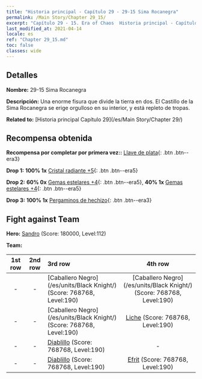 ```yaml
---
title: "Historia principal - Capítulo 29 - 29-15 Sima Rocanegra"
permalink: /Main Story/Chapter 29_15/
excerpt: "Capítulo 29 - 15. Era of Chaos  Historia principal - Capítulo 29_15. 29-15 Sima Rocanegra"
last_modified_at: 2021-04-14
locale: es
ref: "Chapter 29_15.md"
toc: false
classes: wide
---
```


## Detalles

 **Nombre:** 29-15 Sima Rocanegra

 **Descripción:** Una enorme fisura que divide la tierra en dos. El Castillo de la Sima Rocanegra se erige orgulloso en su interior, y está repleto de tropas.

 **Related to:** [Historia principal Capítulo 29](/es/Main Story/Chapter 29/)

## Recompensa obtenida

 **Recompensa por completar por primera vez::** [Llave de plata](/es/Items/con_693/){: .btn .btn--era3}

 **Drop 1:** **100% 1x** [Cristal radiante +5](/es/Items/mat_101/){: .btn .btn--era5}

 **Drop 2:** **60% 0x** [Gemas estelares +4](/es/Items/mat_93/){: .btn .btn--era5}, **40% 1x** [Gemas estelares +4](/es/Items/mat_93/){: .btn .btn--era5}

 **Drop 3:** **100% 1x** [Pergaminos de hechizo](/es/Items/con_694/){: .btn .btn--era3}


## Fight against Team
 **Hero:** [Sandro](/es/heroes/Sandro/) (Score: 180000, Level:112)

 **Team:**


  | 1st row | 2nd row | 3rd row | 4th row |
  |:----:|:----:|:----|:----:|
  | - | - | [Caballero Negro](/es/units/Black Knight/) (Score: 768768, Level:190)  | [Caballero Negro](/es/units/Black Knight/) (Score: 768768, Level:190)  |
  | - | - | [Caballero Negro](/es/units/Black Knight/) (Score: 768768, Level:190)  | [Liche](/es/units/Lich/) (Score: 768768, Level:190)  |
  | - | - | [Diablillo](/es/units/Imp/) (Score: 768768, Level:190)  | - |
  | - | - | [Diablillo](/es/units/Imp/) (Score: 768768, Level:190)  | [Efrit](/es/units/Efreeti/) (Score: 768768, Level:190)  |


